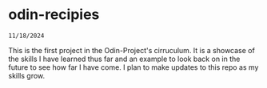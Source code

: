 # odin-recipies
    11/18/2024
This is the first project in the Odin-Project's cirruculum. It is a showcase of the skills I have learned thus far and an example to look back on in the future to see how far I have come. I plan to make updates to this repo as my skills grow.
